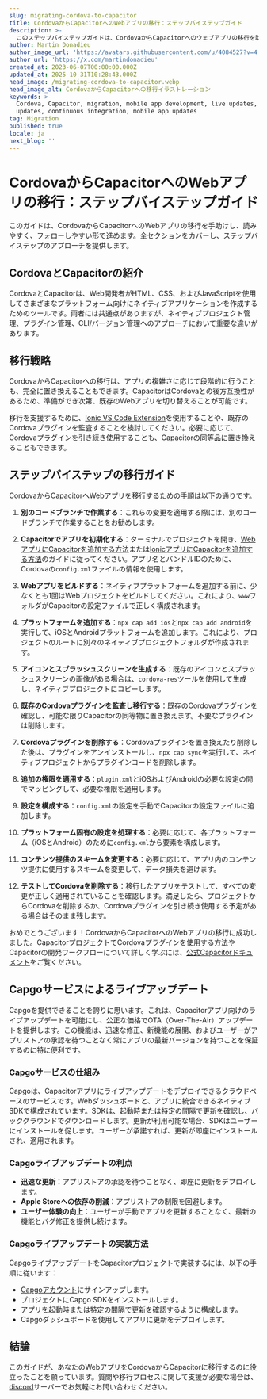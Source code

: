 ```yaml
---
slug: migrating-cordova-to-capacitor
title: CordovaからCapacitorへのWebアプリの移行：ステップバイステップガイド
description: >-
  このステップバイステップガイドは、CordovaからCapacitorへのウェブアプリの移行を助けるもので、すべてのセクションを網羅し、読みやすく従いやすくしています。
author: Martin Donadieu
author_image_url: 'https://avatars.githubusercontent.com/u/4084527?v=4'
author_url: 'https://x.com/martindonadieu'
created_at: 2023-06-07T00:00:00.000Z
updated_at: 2025-10-31T10:28:43.000Z
head_image: /migrating-cordova-to-capacitor.webp
head_image_alt: CordovaからCapacitorへの移行イラストレーション
keywords: >-
  Cordova, Capacitor, migration, mobile app development, live updates, OTA
  updates, continuous integration, mobile app updates
tag: Migration
published: true
locale: ja
next_blog: ''
---
```

# CordovaからCapacitorへのWebアプリの移行：ステップバイステップガイド

このガイドは、CordovaからCapacitorへのWebアプリの移行を手助けし、読みやすく、フォローしやすい形で進めます。全セクションをカバーし、ステップバイステップのアプローチを提供します。

## CordovaとCapacitorの紹介

CordovaとCapacitorは、Web開発者がHTML、CSS、およびJavaScriptを使用してさまざまなプラットフォーム向けにネイティブアプリケーションを作成するためのツールです。両者には共通点がありますが、ネイティブプロジェクト管理、プラグイン管理、CLI/バージョン管理へのアプローチにおいて重要な違いがあります。

## 移行戦略

CordovaからCapacitorへの移行は、アプリの複雑さに応じて段階的に行うことも、完全に置き換えることもできます。CapacitorはCordovaとの後方互換性があるため、準備ができ次第、既存のWebアプリを切り替えることが可能です。

移行を支援するために、[Ionic VS Code Extension](https://marketplace.visualstudio.com/items/?itemName=ionic.ionic)を使用することや、既存のCordovaプラグインを監査することを検討してください。必要に応じて、Cordovaプラグインを引き続き使用することも、Capacitorの同等品に置き換えることもできます。

## ステップバイステップの移行ガイド

CordovaからCapacitorへWebアプリを移行するための手順は以下の通りです。

1. **別のコードブランチで作業する**：これらの変更を適用する際には、別のコードブランチで作業することをお勧めします。

2. **Capacitorでアプリを初期化する**：ターミナルでプロジェクトを開き、[WebアプリにCapacitorを追加する方法](https://capacitorjs.com/docs/getting-started/#adding-capacitor-to-your-app)または[IonicアプリにCapacitorを追加する方法](https://capacitorjs.com/docs/getting-started/with-ionic/#existing-ionic-project)のガイドに従ってください。アプリ名とバンドルIDのために、Cordovaの`config.xml`ファイルの情報を使用します。

3. **Webアプリをビルドする**：ネイティブプラットフォームを追加する前に、少なくとも1回はWebプロジェクトをビルドしてください。これにより、`www`フォルダがCapacitorの設定ファイルで正しく構成されます。

4. **プラットフォームを追加する**：`npx cap add ios`と`npx cap add android`を実行して、iOSとAndroidプラットフォームを追加します。これにより、プロジェクトのルートに別々のネイティブプロジェクトフォルダが作成されます。

5. **アイコンとスプラッシュスクリーンを生成する**：既存のアイコンとスプラッシュスクリーンの画像がある場合は、`cordova-res`ツールを使用して生成し、ネイティブプロジェクトにコピーします。

6. **既存のCordovaプラグインを監査し移行する**：既存のCordovaプラグインを確認し、可能な限りCapacitorの同等物に置き換えます。不要なプラグインは削除します。

7. **Cordovaプラグインを削除する**：Cordovaプラグインを置き換えたり削除した後は、プラグインをアンインストールし、`npx cap sync`を実行して、ネイティブプロジェクトからプラグインコードを削除します。

8. **追加の権限を適用する**：`plugin.xml`とiOSおよびAndroidの必要な設定の間でマッピングして、必要な権限を適用します。

9. **設定を構成する**：`config.xml`の設定を手動でCapacitorの設定ファイルに追加します。

10. **プラットフォーム固有の設定を処理する**：必要に応じて、各プラットフォーム（iOSとAndroid）のために`config.xml`から要素を構成します。

11. **コンテンツ提供のスキームを変更する**：必要に応じて、アプリ内のコンテンツ提供に使用するスキームを変更して、データ損失を避けます。

12. **テストしてCordovaを削除する**：移行したアプリをテストして、すべての変更が正しく適用されていることを確認します。満足したら、プロジェクトからCordovaを削除するか、Cordovaプラグインを引き続き使用する予定がある場合はそのまま残します。

おめでとうございます！CordovaからCapacitorへのWebアプリの移行に成功しました。CapacitorプロジェクトでCordovaプラグインを使用する方法やCapacitorの開発ワークフローについて詳しく学ぶには、[公式Capacitorドキュメント](https://capacitorjs.com/docs/)をご覧ください。

## Capgoサービスによるライブアップデート

Capgoを提供できることを誇りに思います。これは、Capacitorアプリ向けのライブアップデートを可能にし、公正な価格でOTA（Over-The-Air）アップデートを提供します。この機能は、迅速な修正、新機能の展開、およびユーザーがアプリストアの承認を待つことなく常にアプリの最新バージョンを持つことを保証するのに特に便利です。

### Capgoサービスの仕組み

Capgoは、Capacitorアプリにライブアップデートをデプロイできるクラウドベースのサービスです。Webダッシュボードと、アプリに統合できるネイティブSDKで構成されています。SDKは、起動時または特定の間隔で更新を確認し、バックグラウンドでダウンロードします。更新が利用可能な場合、SDKはユーザーにインストールを促します。ユーザーが承諾すれば、更新が即座にインストールされ、適用されます。

### Capgoライブアップデートの利点

- **迅速な更新**：アプリストアの承認を待つことなく、即座に更新をデプロイします。
- **Apple Storeへの依存の削減**：アプリストアの制限を回避します。
- **ユーザー体験の向上**：ユーザーが手動でアプリを更新することなく、最新の機能とバグ修正を提供し続けます。

### Capgoライブアップデートの実装方法

CapgoライブアップデートをCapacitorプロジェクトで実装するには、以下の手順に従います：
- [Capgoアカウント](https://console.capgo.app/)にサインアップします。
- プロジェクトにCapgo SDKをインストールします。
- アプリを起動時または特定の間隔で更新を確認するように構成します。
- Capgoダッシュボードを使用してアプリに更新をデプロイします。

## 結論

このガイドが、あなたのWebアプリをCordovaからCapacitorに移行するのに役立ったことを願っています。質問や移行プロセスに関して支援が必要な場合は、[discord](https://discord.capgo.app)サーバーでお気軽にお問い合わせください。
